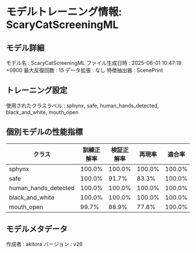# モデルトレーニング情報: ScaryCatScreeningML

## モデル詳細
モデル名           : ScaryCatScreeningML
ファイル生成日時   : 2025-06-01 10:47:19 +0900
最大反復回数     : 15
データ拡張       : なし
特徴抽出器       : ScenePrint

## トレーニング設定
使用されたクラスラベル : sphynx, safe, human_hands_detected, black_and_white, mouth_open

## 個別モデルの性能指標
| クラス | 訓練正解率 | 検証正解率 | 再現率 | 適合率 | F1スコア |
|--------|------------|------------|--------|--------|----------|
| sphynx | 100.0% | 100.0% | 100.0% | 100.0% | 1.000 |
| safe | 100.0% | 91.7% | 83.3% | 100.0% | 0.909 |
| human_hands_detected | 100.0% | 100.0% | 100.0% | 100.0% | 1.000 |
| black_and_white | 100.0% | 100.0% | 100.0% | 100.0% | 1.000 |
| mouth_open | 99.7% | 88.9% | 77.8% | 100.0% | 0.875 |

## モデルメタデータ
作成者            : akitora
バージョン          : v26